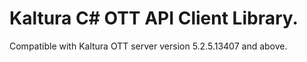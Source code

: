 # Kaltura C# OTT API Client Library.
Compatible with Kaltura OTT server version 5.2.5.13407 and above.
